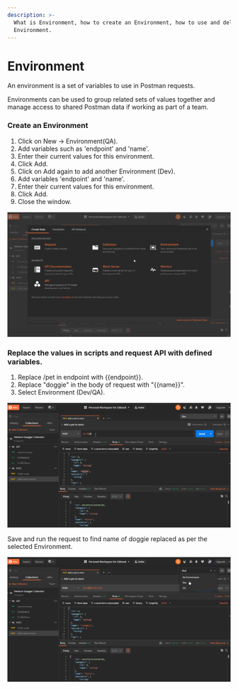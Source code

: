 ```yaml
---
description: >-
  What is Environment, how to create an Environment, how to use and delete an
  Environment.
---
```


# Environment

An environment is a set of variables to use in Postman requests. 

Environments can be used to group related sets of values together and manage access to shared Postman data if working as part of a team.

### Create an Environment

1. Click on New -&gt; Environment\(QA\).
2. Add variables such as 'endpoint' and 'name'.
3. Enter their current values for this environment.
4. Click Add.
5. Click on Add again to add another Environment \(Dev\).
6. Add variables 'endpoint' and 'name'.
7. Enter their current values for this environment.
8. Click Add.
9. Close the window.

![Adding an Environment in Postman](.gitbook/assets/addenvironment.gif)

### Replace the values in scripts and request API with defined variables.

1. Replace /pet in endpoint with {{endpoint}}.
2. Replace "doggie" in the body of request with "{{name}}".
3. Select Environment \(Dev/QA\).

![Updating request API with variables](.gitbook/assets/replacevariables.gif)

Save and run the request to find name of doggie replaced as per the selected Environment.

![Demo for Environment variables](.gitbook/assets/showenv.gif)


